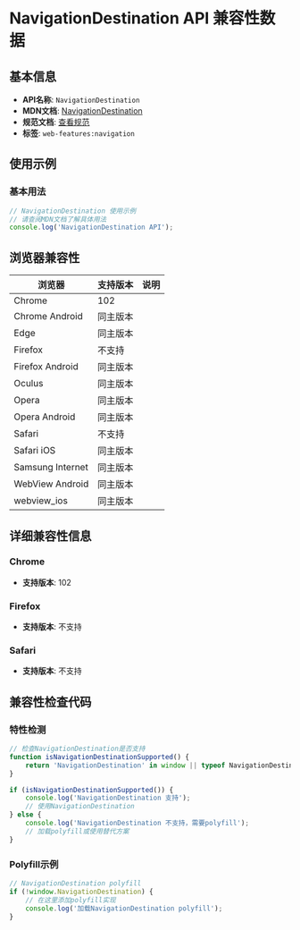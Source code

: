 # NavigationDestination API 兼容性数据

## 基本信息

- **API名称**: `NavigationDestination`
- **MDN文档**: [NavigationDestination](https://developer.mozilla.org/docs/Web/API/NavigationDestination)
- **规范文档**: [查看规范](https://html.spec.whatwg.org/multipage/nav-history-apis.html#the-navigationdestination-interface)
- **标签**: `web-features:navigation`

## 使用示例

### 基本用法

```javascript
// NavigationDestination 使用示例
// 请查阅MDN文档了解具体用法
console.log('NavigationDestination API');
```

## 浏览器兼容性

| 浏览器 | 支持版本 | 说明 |
|--------|----------|------|
| Chrome | 102 |  |
| Chrome Android | 同主版本 |  |
| Edge | 同主版本 |  |
| Firefox | 不支持 |  |
| Firefox Android | 同主版本 |  |
| Oculus | 同主版本 |  |
| Opera | 同主版本 |  |
| Opera Android | 同主版本 |  |
| Safari | 不支持 |  |
| Safari iOS | 同主版本 |  |
| Samsung Internet | 同主版本 |  |
| WebView Android | 同主版本 |  |
| webview_ios | 同主版本 |  |

## 详细兼容性信息

### Chrome

- **支持版本**: 102

### Firefox

- **支持版本**: 不支持

### Safari

- **支持版本**: 不支持

## 兼容性检查代码

### 特性检测

```javascript
// 检查NavigationDestination是否支持
function isNavigationDestinationSupported() {
    return 'NavigationDestination' in window || typeof NavigationDestination !== 'undefined';
}

if (isNavigationDestinationSupported()) {
    console.log('NavigationDestination 支持');
    // 使用NavigationDestination
} else {
    console.log('NavigationDestination 不支持，需要polyfill');
    // 加载polyfill或使用替代方案
}
```

### Polyfill示例

```javascript
// NavigationDestination polyfill
if (!window.NavigationDestination) {
    // 在这里添加polyfill实现
    console.log('加载NavigationDestination polyfill');
}
```

